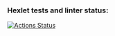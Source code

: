 ### Hexlet tests and linter status:
[![Actions Status](https://github.com/feel9ood/frontend-project-lvl1/workflows/hexlet-check/badge.svg)](https://github.com/feel9ood/frontend-project-lvl1/actions)